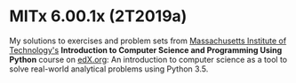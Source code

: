 # MITx 6.00.1x (2T2019a)

My solutions to exercises and problem sets from [Massachusetts Institute of Technology's](https://www.edx.org/school/mitx) **Introduction to Computer Science and Programming Using Python** course on [edX.org](https://www.edx.org/): An introduction to computer science as a tool to solve real-world analytical problems using Python 3.5.
